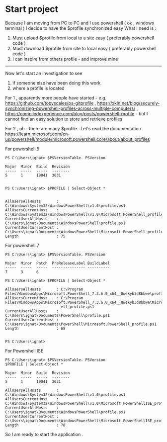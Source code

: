 # Start project

Because I am moving from PC to PC and I use powershell ( ok , windows terminal ) I decide to have the $profile synchronized easy 
What I need is :

<!--truncate-->

1. Must upload $profile from local to a site easy  ( preferably powershell code )
2. Must download $profile from site to local easy ( preferably powershell code )
3. I can inspire from others profile - and improve mine

-----

Now let's start an investigation to see 
1. if someone else have been doing this work
2. where a profile is located  

For 1 , apparently more people have started - e.g. https://github.com/tobyscales/ps-gitprofile , https://xkln.net/blog/securely-synchronizing-powershell-profiles-across-multiple-computers/  , https://compiledexperience.com/blog/posts/powershell-profile - but I cannot find an easy solution to store and retrieve profiles.

For 2 , oh - there are many $profile . Let's  read the documentation 
https://learn.microsoft.com/en-us/powershell/module/microsoft.powershell.core/about/about_profiles

For powershell 5
```
PS C:\Users\ignat> $PSVersionTable. PSVersion

Major  Minor  Build  Revision
-----  -----  -----  --------
5      1      19041  3031


PS C:\Users\ignat> $PROFILE | Select-Object *


AllUsersAllHosts       : C:\Windows\System32\WindowsPowerShell\v1.0\profile.ps1
AllUsersCurrentHost    : C:\Windows\System32\WindowsPowerShell\v1.0\Microsoft.PowerShell_profile.ps1
CurrentUserAllHosts    : C:\Users\ignat\Documents\WindowsPowerShell\profile.ps1
CurrentUserCurrentHost : C:\Users\ignat\Documents\WindowsPowerShell\Microsoft.PowerShell_profile.ps1
Length                 : 75
```


For powershell 7
```
PS C:\Users\ignat> $PSVersionTable. PSVersion

Major  Minor  Patch  PreReleaseLabel BuildLabel
-----  -----  -----  --------------- ----------
7      3      6

PS C:\Users\ignat> $PROFILE | Select-Object *

AllUsersAllHosts       : C:\Program Files\WindowsApps\Microsoft.PowerShell_7.3.6.0_x64__8wekyb3d8bbwe\profile.ps1
AllUsersCurrentHost    : C:\Program Files\WindowsApps\Microsoft.PowerShell_7.3.6.0_x64__8wekyb3d8bbwe\Microsoft.PowerSh
                         ell_profile.ps1
CurrentUserAllHosts    : C:\Users\ignat\Documents\PowerShell\profile.ps1
CurrentUserCurrentHost : C:\Users\ignat\Documents\PowerShell\Microsoft.PowerShell_profile.ps1
Length                 : 68


PS C:\Users\ignat>

```

For Powershell ISE
```
PS C:\Users\ignat> $PSVersionTable. PSVersion
$PROFILE | Select-Object *

Major  Minor  Build  Revision
-----  -----  -----  --------
5      1      19041  3031    

AllUsersAllHosts       : C:\Windows\System32\WindowsPowerShell\v1.0\profile.ps1
AllUsersCurrentHost    : C:\Windows\System32\WindowsPowerShell\v1.0\Microsoft.PowerShellISE_profile.ps1
CurrentUserAllHosts    : C:\Users\ignat\Documents\WindowsPowerShell\profile.ps1
CurrentUserCurrentHost : C:\Users\ignat\Documents\WindowsPowerShell\Microsoft.PowerShellISE_profile.ps1
Length                 : 78

```

So I am ready to start the application .